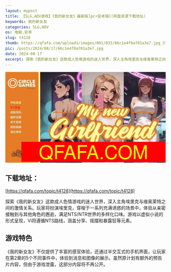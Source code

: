 ```yaml
---
layout: mypost
title: 【SLG,ADV游戏】《我的新女友》最新版[pc+安卓端](网盘资源下载地址)
keywords: 我的新女友
categories: SLG,ADV
os: 电脑,安卓
slug: t4128
thumb: https://qfafa.com/uploads/images/001/033/66c1e4f0a701a3e7.jpg_370x280.jpg
pic: /posts/2024/08/17/66c1e4f0a701a3e7.jpg
date: 2024-08-17
excerpt: 探索《我的新女友》这款成人色情游戏的迷人世界，深入主角埃里克与维奥莱特之间的激情关系。玩家将扮演埃里克，穿梭于一系列充满诱惑的场景中，体验从亲密接触到与其他角色的邂逅，满足NTS/NTR世界的多样化口味。游戏以虚拟小说的形式呈现，Vi将遵循NTS路线，涵盖分享、摇摆和暴露狂等元素。
---
```


![我的新女友](/posts/2024/08/17/66c1e4f0a701a3e7.jpg)

## 下载地址：

[https://qfafa.com/topic/t4128](https://qfafa.com/topic/t4128)

探索《我的新女友》这款成人色情游戏的迷人世界，深入主角埃里克与维奥莱特之间的激情关系。玩家将扮演埃里克，穿梭于一系列充满诱惑的场景中，体验从亲密接触到与其他角色的邂逅，满足NTS/NTR世界的多样化口味。游戏以虚拟小说的形式呈现，Vi将遵循NTS路线，涵盖分享、摇摆和暴露狂等元素。

## 游戏特色

《我的新女友》不仅提供了丰富的感官体验，还通过半交互式的手机界面，让玩家在第2章的5个不同事件中，体验到消息和图像的展示。虽然原计划有额外的预告片内容，但由于游戏泄露，这部分内容将不再公开。